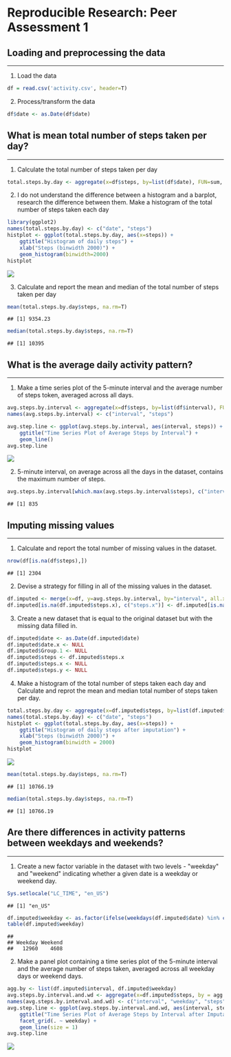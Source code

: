 # Reproducible Research: Peer Assessment 1


## Loading and preprocessing the data

---

1. Load the data


```r
df = read.csv('activity.csv', header=T)
```

2. Process/transform the data


```r
df$date <- as.Date(df$date)
```


## What is mean total number of steps taken per day?

---

1. Calculate the total number of steps taken per day


```r
total.steps.by.day <- aggregate(x=df$steps, by=list(df$date), FUN=sum, na.rm=T)
```

2. I do not understand the difference between a histogram and a barplot, research the difference between them. Make a histogram of the total number of steps taken each day


```r
library(ggplot2)
names(total.steps.by.day) <- c("date", "steps")
histplot <- ggplot(total.steps.by.day, aes(x=steps)) + 
    ggtitle("Histogram of daily steps") + 
    xlab("Steps (binwidth 2000)") + 
    geom_histogram(binwidth=2000)
histplot
```

![](PA1_template_files/figure-html/unnamed-chunk-4-1.png) 

3. Calculate and report the mean and median of the total number of steps taken per day


```r
mean(total.steps.by.day$steps, na.rm=T)
```

```
## [1] 9354.23
```

```r
median(total.steps.by.day$steps, na.rm=T)
```

```
## [1] 10395
```


## What is the average daily activity pattern?

---

1. Make a time series plot of the 5-minute interval and the average number of steps token, averaged across all days.


```r
avg.steps.by.interval <- aggregate(x=df$steps, by=list(df$interval), FUN=mean, na.rm=T)
names(avg.steps.by.interval) <- c("interval", "steps")

avg.step.line <- ggplot(avg.steps.by.interval, aes(interval, steps)) +
    ggtitle("Time Series Plot of Average Steps by Interval") +
    geom_line()
avg.step.line
```

![](PA1_template_files/figure-html/unnamed-chunk-6-1.png) 

2. 5-minute interval, on average across all the days in the dataset, contains the maximum number of steps.


```r
avg.steps.by.interval[which.max(avg.steps.by.interval$steps), c("interval")]
```

```
## [1] 835
```

## Imputing missing values

---

1. Calculate and report the total number of missing values in the dataset.

```r
nrow(df[is.na(df$steps),])
```

```
## [1] 2304
```

2. Devise a strategy for filling in all of the missing values in the dataset.

```r
df.imputed <- merge(x=df, y=avg.steps.by.interval, by="interval", all.x=T)
df.imputed[is.na(df.imputed$steps.x), c("steps.x")] <- df.imputed[is.na(df.imputed$steps.x), c("steps.y")]
```

3. Create a new dataset that is equal to the original dataset but with the missing data filled in.

```r
df.imputed$date <- as.Date(df.imputed$date)
df.imputed$date.x <- NULL
df.imputed$Group.1 <- NULL
df.imputed$steps <- df.imputed$steps.x
df.imputed$steps.x <- NULL
df.imputed$steps.y <- NULL
```

4. Make a histogram of the total number of steps taken each day and Calculate and reprot the mean and median total number of steps taken per day.


```r
total.steps.by.day <- aggregate(x=df.imputed$steps, by=list(df.imputed$date), FUN=sum, na.rm=T)
names(total.steps.by.day) <- c("date", "steps")
histplot <- ggplot(total.steps.by.day, aes(x=steps)) +
    ggtitle("Histogram of daily steps after imputation") +
    xlab("Steps (binwidth 2000)") +
    geom_histogram(binwidth = 2000)
histplot
```

![](PA1_template_files/figure-html/unnamed-chunk-11-1.png) 


```r
mean(total.steps.by.day$steps, na.rm=T)
```

```
## [1] 10766.19
```

```r
median(total.steps.by.day$steps, na.rm=T)
```

```
## [1] 10766.19
```


## Are there differences in activity patterns between weekdays and weekends?

---
1. Create a new factor variable in the dataset with two levels - "weekday" and "weekend" indicating whether a given date is a weekday or weekend day.


```r
Sys.setlocale("LC_TIME", "en_US")
```

```
## [1] "en_US"
```

```r
df.imputed$weekday <- as.factor(ifelse(weekdays(df.imputed$date) %in% c("Saturday", "Sunday"), "Weekend", "Weekday"))
table(df.imputed$weekday)
```

```
## 
## Weekday Weekend 
##   12960    4608
```

2. Make a panel plot containing a time series plot of the 5-minute interval and the average number of steps taken, averaged across all weekday days or weekend days.


```r
agg.by <- list(df.imputed$interval, df.imputed$weekday)
avg.steps.by.interval.and.wd <- aggregate(x=df.imputed$steps, by = agg.by, FUN = mean, na.rm=T)
names(avg.steps.by.interval.and.wd) <- c("interval", "weekday", "steps")
avg.step.line <- ggplot(avg.steps.by.interval.and.wd, aes(interval, steps)) +
    ggtitle("Time Series Plot of Average Steps by Interval after Imputation") +
    facet_grid(. ~ weekday) +
    geom_line(size = 1)
avg.step.line
```

![](PA1_template_files/figure-html/unnamed-chunk-14-1.png) 


